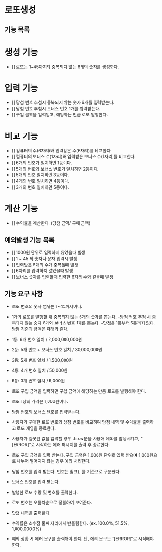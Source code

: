 # 로또생성

## 기능 목록

# 생성 기능

- [] 로또는 1~45까지의 중복되지 않는 6개의 숫자를 생성한다.

# 입력 기능

- [] 당첨 번호 추첨시 중복되지 않는 숫자 6개를 입력받는다.
- [] 당첨 번호 추첨시 보너스 번호 1개를 입력받는다.
- [] 구입 금액을 입력받고, 해당하는 만큼 로또 발행한다.

# 비교 기능

- [] 컴퓨터의 수(6자리)와 입력받은 수(6자리)를 비교한다.
- [] 컴퓨터의 보너스 수(1자리)와 입력받은 보너스 수(1자리)를 비교한다.
- [] 6개의 번호가 일치하면 1등이다.
- [] 5개의 번호와 보너스 번호가 일치하면 2등이다.
- [] 5개의 번호 일치하면 3등이다.
- [] 4개의 번호 일치하면 4등이다.
- [] 3개의 번호 일치하면 5등이다.

# 계산 기능

- [] 수익률을 계산한다. (당첨 금액/ 구매 금액)

## 예외발생 기능 목록

- [] 1000원 단위로 입력하지 않았을때 발생
- [] 1 ~ 45 외 숫자나 문자 입력시 발생
- [] 입력받은 6개의 수가 중복될때 발생
- [] 6자리를 입력하지 않았을때 발생
- [] 보너스 숫자를 입력할때 입력한 6자리 수와 같을때 발생

## 기능 요구 사항

- 로또 번호의 숫자 범위는 1~45까지이다.
- 1개의 로또를 발행할 때 중복되지 않는 6개의 숫자를 뽑는다. -당첨 번호 추첨 시 중복되지 않는 숫자 6개와 보너스 번호 1개를 뽑는다. -당첨은 1등부터 5등까지 있다. 당첨 기준과 금액은 아래와 같다.

- 1등: 6개 번호 일치 / 2,000,000,000원
- 2등: 5개 번호 + 보너스 번호 일치 / 30,000,000원
- 3등: 5개 번호 일치 / 1,500,000원
- 4등: 4개 번호 일치 / 50,000원
- 5등: 3개 번호 일치 / 5,000원

- 로또 구입 금액을 입력하면 구입 금액에 해당하는 만큼 로또를 발행해야 한다.
- 로또 1장의 가격은 1,000원이다.
- 당첨 번호와 보너스 번호를 입력받는다.
- 사용자가 구매한 로또 번호와 당첨 번호를 비교하여 당첨 내역 및 수익률을 출력하고 로또 게임을 종료한다.
- 사용자가 잘못된 값을 입력할 경우 throw문을 사용해 예외를 발생시키고, "[ERROR]"로 시작하는 에러 메시지를 출력 후 종료한다.
- 로또 구입 금액을 입력 받는다. 구입 금액은 1,000원 단위로 입력 받으며 1,000원으로 나누어 떨어지지 않는 경우 예외 처리한다.
- 당첨 번호를 입력 받는다. 번호는 쉼표(,)를 기준으로 구분한다.
- 보너스 번호를 입력 받는다.
- 발행한 로또 수량 및 번호를 출력한다.
- 로또 번호는 오름차순으로 정렬하여 보여준다.
- 당첨 내역을 출력한다.
- 수익률은 소수점 둘째 자리에서 반올림한다. (ex. 100.0%, 51.5%, 1,000,000.0%)
- 예외 상황 시 에러 문구를 출력해야 한다. 단, 에러 문구는 "[ERROR]"로 시작해야 한다.
